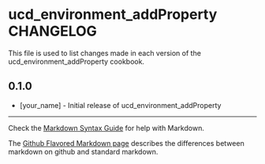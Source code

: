 ucd_environment_addProperty CHANGELOG
=====================================

This file is used to list changes made in each version of the ucd_environment_addProperty cookbook.

0.1.0
-----
- [your_name] - Initial release of ucd_environment_addProperty

- - -
Check the [Markdown Syntax Guide](http://daringfireball.net/projects/markdown/syntax) for help with Markdown.

The [Github Flavored Markdown page](http://github.github.com/github-flavored-markdown/) describes the differences between markdown on github and standard markdown.
